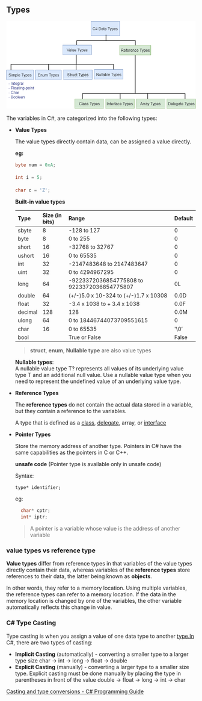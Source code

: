 ## Types
![](./datatypes.png)

The variables in C#, are categorized into the following types: 

- **Value Types**
    
    The value types directly contain data, can be assigned a value directly.
  
    **eg:** 
    ```csharp
    byte num = 0xA;
    
    int i = 5;
    
    char c = 'Z';
    ```
    **Built-in value types**
    
    | Type | Size (in bits) | Range | Default |
    | --- | --- | --- | --- |
    | sbyte | 8 | -128 to 127 | 0 |
    | byte | 8 | 0 to 255 | 0 |
    | short | 16 | -32768 to 32767 | 0 |
    | ushort | 16 | 0 to 65535 | 0 |
    | int | 32 | -2147483648 to 2147483647 | 0 |
    | uint | 32 | 0 to 4294967295 | 0 |
    | long | 64 | -9223372036854775808 to 9223372036854775807 | 0L |
    | double | 64 | (+/-)5.0 x 10-324 to (+/-)1.7 x 10308 | 0.0D |
    | float | 32 | -3.4 x 1038 to + 3.4 x 1038 | 0.0F |
    | decimal | 128 | 128 | 0.0M |
    | ulong | 64 | 0 to 18446744073709551615 | 0 |
    | char | 16 | 0 to 65535 | '\0’ |
    | bool |  | True or False | False |
    
    
    > **struct**, **enum**, **Nullable type** are also value types
    
    
    **Nullable types**: \
    A nullable value type T? represents all values of its underlying value type T and an additional null value.
    Use a nullable value type when you need to represent the undefined value of an underlying value type.
   
- **Reference Types**

    The **reference types** do not contain the actual data stored in a variable, but they contain a reference to the variables. 
    
    A type that is defined as a [class](https://docs.microsoft.com/en-us/dotnet/csharp/language-reference/keywords/class), [delegate](https://docs.microsoft.com/en-us/dotnet/csharp/language-reference/keywords/delegate), array, or [interface](https://docs.microsoft.com/en-us/dotnet/csharp/language-reference/keywords/interface) 

- **Pointer Types**
    
  Store the memory address of another type. Pointers in C# have the same capabilities as the pointers in C or C++.
  
  **unsafe code** (Pointer type is available only in unsafe code)
  
  Syntax:
  ```
  type* identifier;
  ```
  eg:
  ```csharp
    char* cptr;
    int* iptr;
   ```
  > A pointer is a variable whose value is the address of another variable

### value types vs reference type
**Value types** differ from reference types in that variables of the value types directly contain their data, whereas variables of the **reference types** store references to their data, the latter being known as **objects**. 

In other words, they refer to a memory location. Using multiple variables, the reference types can refer to a memory location. If the data in the memory location is changed by one of the variables, the other variable automatically reflects this change in value.


### **C# Type Casting**

Type casting is when you assign a value of one data type to another [type.In](http://type.in/) C#, there are two types of casting:

- **Implicit Casting** (automatically) - converting a smaller type to a larger type size char → int → long → float → double
- **Explicit Casting** (manually) - converting a larger type to a smaller size type. Explicit casting must be done manually by placing the type in parentheses in front of the value double → float → long → int → char

[Casting and type conversions - C# Programming Guide](https://docs.microsoft.com/en-us/dotnet/csharp/programming-guide/types/casting-and-type-conversions)

[](https://www.w3schools.com/cs/cs_type_casting.asp)
